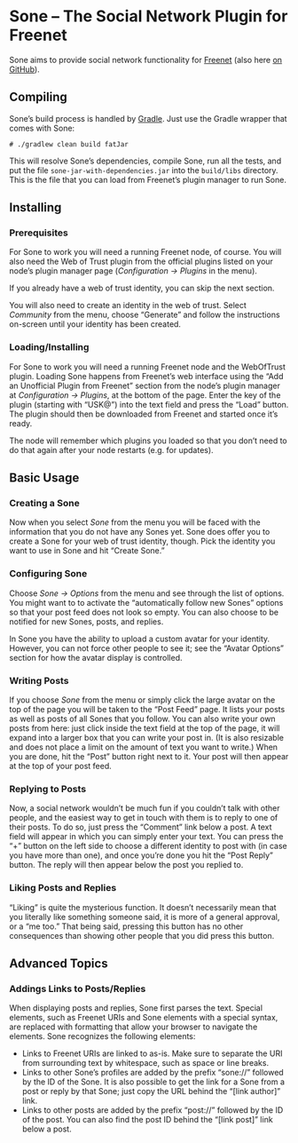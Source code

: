 # Sone – The Social Network Plugin for Freenet

Sone aims to provide social network functionality for [Freenet](https://freenetproject.org/) (also here [on GitHub](https://github.com/freenet/)).

## Compiling

Sone’s build process is handled by [Gradle](https://gradle.org/). Just use the Gradle wrapper that comes with Sone:

    # ./gradlew clean build fatJar

This will resolve Sone’s dependencies, compile Sone, run all the tests, and put the file `sone-jar-with-dependencies.jar` into the `build/libs` directory. This is the file that you can load from Freenet’s plugin manager to run Sone.

## Installing

### Prerequisites

For Sone to work you will need a running Freenet node, of course. You will also need the Web of Trust plugin from the official plugins listed on your node’s plugin manager page (*Configuration → Plugins* in the menu).

If you already have a web of trust identity, you can skip the next section.

You will also need to create an identity in the web of trust. Select *Community* from the menu, choose “Generate” and follow the instructions on-screen until your identity has been created.

### Loading/Installing

For Sone to work you will need a running Freenet node and the WebOfTrust plugin. Loading Sone happens from Freenet’s web interface using the “Add an Unofficial Plugin from Freenet” section from the node’s plugin manager at *Configuration → Plugins*, at the bottom of the page. Enter the key of the plugin (starting with “USK@”) into the text field and press the “Load” button. The plugin should then be downloaded from Freenet and started once it’s ready.

The node will remember which plugins you loaded so that you don’t need to do that again after your node restarts (e.g. for updates).

## Basic Usage

### Creating a Sone

Now when you select *Sone* from the menu you will be faced with the information that you do not have any Sones yet. Sone does offer you to create a Sone for your web of trust identity, though. Pick the identity you want to use in Sone and hit “Create Sone.”

### Configuring Sone

Choose *Sone → Options* from the menu and see through the list of options. You might want to to activate the “automatically follow new Sones” options so that your post feed does not look so empty. You can also choose to be notified for new Sones, posts, and replies.

In Sone you have the ability to upload a custom avatar for your identity. However, you can not force other people to see it; see the “Avatar Options” section for how the avatar display is controlled.

### Writing Posts

If you choose *Sone* from the menu or simply click the large avatar on the top of the page you will be taken to the “Post Feed” page. It lists your posts as well as posts of all Sones that you follow. You can also write your own posts from here: just click inside the text field at the top of the page, it will expand into a larger box that you can write your post in. (It is also resizable and does not place a limit on the amount of text you want to write.) When you are done, hit the “Post” button right next to it. Your post will then appear at the top of your post feed.

### Replying to Posts

Now, a social network wouldn’t be much fun if you couldn’t talk with other people, and the easiest way to get in touch with them is to reply to one of their posts. To do so, just press the “Comment” link below a post. A text field will appear in which you can simply enter your text. You can press the “+” button on the left side to choose a different identity to post with (in case you have more than one), and once you’re done you hit the “Post Reply” button. The reply will then appear below the post you replied to.

### Liking Posts and Replies

“Liking” is quite the mysterious function. It doesn’t necessarily mean that you literally like something someone said, it is more of a general approval, or a “me too.” That being said, pressing this button has no other consequences than showing other people that you did press this button.

## Advanced Topics

### Addings Links to Posts/Replies

When displaying posts and replies, Sone first parses the text. Special elements, such as Freenet URIs and Sone elements with a special syntax, are replaced with formatting that allow your browser to navigate the elements. Sone recognizes the following elements:

* Links to Freenet URIs are linked to as-is. Make sure to separate the URI from surrounding text by whitespace, such as space or line breaks.
* Links to other Sone’s profiles are added by the prefix “sone://” followed by the ID of the Sone. It is also possible to get the link for a Sone from a post or reply by that Sone; just copy the URL behind the “[link author]” link.
* Links to other posts are added by the prefix “post://” followed by the ID of the post. You can also find the post ID behind the “[link post]” link below a post.
